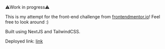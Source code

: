 ⚠️Work in progress⚠️

This is my attempt for the front-end challenge from [frontendmentor.io](https://www.frontendmentor.io/challenges/space-tourism-multipage-website-gRWj1URZ3/hub/space-tourism-multipage-website-kp-FoRqsMy)! 
Feel free to look around :)

Built using NextJS and TailwindCSS.


Deployed link: [link](https://vercel.com/dfd93ea0-8eef-43e6-8b9e-2620447a32be)

